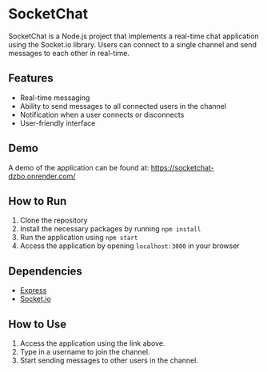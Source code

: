 # SocketChat

SocketChat is a Node.js project that implements a real-time chat application using the Socket.io library. Users can connect to a single channel and send messages to each other in real-time.

## Features

- Real-time messaging
- Ability to send messages to all connected users in the channel
- Notification when a user connects or disconnects
- User-friendly interface

## Demo

A demo of the application can be found at: https://socketchat-dzbo.onrender.com/

## How to Run

1. Clone the repository
2. Install the necessary packages by running `npm install`
3. Run the application using `npm start`
4. Access the application by opening `localhost:3000` in your browser

## Dependencies

- [Express](https://expressjs.com/)
- [Socket.io](https://socket.io/)

## How to Use

1. Access the application using the link above.
2. Type in a username to join the channel.
3. Start sending messages to other users in the channel.
